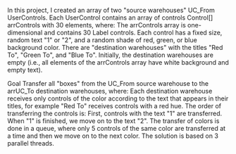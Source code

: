 In this project, I created an array of two "source warehouses" UC_From UserControls.
Each UserControl contains an array of controls Control[] arrControls with 30 elements, where:
The arrControls array is one-dimensional and contains 30 Label controls.
Each control has a fixed size, random text "1" or "2", and a random shade of red, green, or blue background color.
There are "destination warehouses" with the titles "Red To", "Green To", and "Blue To".
Initially, the destination warehouses are empty (i.e., all elements of the arrControls array have white background and empty text).

Goal
Transfer all "boxes" from the UC_From source warehouse to the arrUC_To destination warehouses, where:
Each destination warehouse receives only controls of the color according to the text that appears in their titles, for example "Red To" receives controls with a red hue.
The order of transferring the controls is:
First, controls with the text "1" are transferred. When "1" is finished, we move on to the text "2".
The transfer of colors is done in a queue, where only 5 controls of the same color are transferred at a time and then we move on to the next color.
The solution is based on 3 parallel threads.
